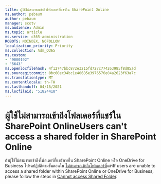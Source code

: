 ```yaml
---
title: ผู้ใช้ไม่สามารถเข้าถึงโฟลเดอร์ที่แชร์ใน SharePoint Online
ms.author: pebaum
author: pebaum
manager: scotv
ms.audience: Admin
ms.topic: article
ms.service: o365-administration
ROBOTS: NOINDEX, NOFOLLOW
localization_priority: Priority
ms.collection: Adm_O365
ms.custom:
- "9000192"
- "5643"
ms.openlocfilehash: 4f12747bbc872e3215fd727c774263985f8d85ad
ms.sourcegitcommit: 8bc60ec34bc1e40685e3976576e04a2623f63a7c
ms.translationtype: MT
ms.contentlocale: th-TH
ms.lasthandoff: 04/15/2021
ms.locfileid: "51824418"
---
```

# <a name="users-cant-access-a-shared-folder-in-sharepoint-online"></a><span data-ttu-id="67c49-102">ผู้ใช้ไม่สามารถเข้าถึงโฟลเดอร์ที่แชร์ใน SharePoint Online</span><span class="sxs-lookup"><span data-stu-id="67c49-102">Users can't access a shared folder in SharePoint Online</span></span>

<span data-ttu-id="67c49-103">ถ้าผู้ใช้ไม่สามารถเข้าถึงโฟลเดอร์ที่แชร์ภายใน SharePoint Online หรือ OneDrive for Business โปรดปฏิบัติตามขั้นตอนใน [ไม่สามารถเข้าถึงโฟลเดอร์ที่](https://docs.microsoft.com/sharepoint/troubleshoot/sharing-and-permissions/cannot-access-shared-folder)แชร์</span><span class="sxs-lookup"><span data-stu-id="67c49-103">If users are unable to access a shared folder within SharePoint Online or OneDrive for Business, please follow the steps in [Cannot access Shared Folder](https://docs.microsoft.com/sharepoint/troubleshoot/sharing-and-permissions/cannot-access-shared-folder).</span></span>
